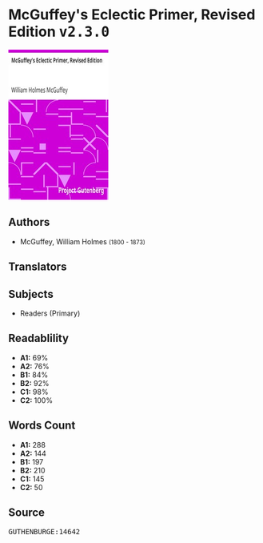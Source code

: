 # McGuffey's Eclectic Primer, Revised Edition <kbd>v2.3.0</kbd>

![](./cover.medium.jpg "")

## Authors


 - McGuffey, William Holmes <small>(1800 - 1873)</small>

## Translators



## Subjects


 - Readers (Primary)

## Readablility


 - **A1:** 69%
 - **A2:** 76%
 - **B1:** 84%
 - **B2:** 92%
 - **C1:** 98%
 - **C2:** 100%

## Words Count


 - **A1:** 288
 - **A2:** 144
 - **B1:** 197
 - **B2:** 210
 - **C1:** 145
 - **C2:** 50

## Source


<kbd>GUTHENBURGE:14642</kbd>
